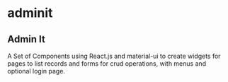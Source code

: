 # adminit
## Admin It

A Set of Components using React.js and material-ui to create widgets for pages to list records and forms for crud operations, with menus and optional login page.
